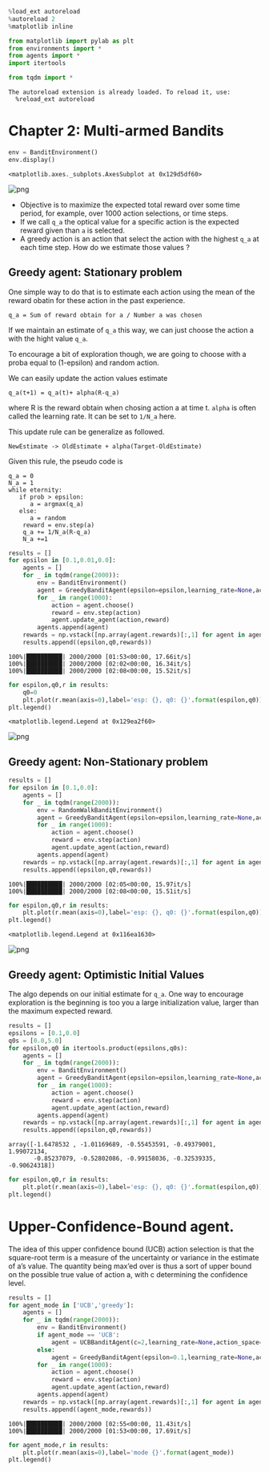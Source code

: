 

```python
%load_ext autoreload
%autoreload 2
%matplotlib inline

from matplotlib import pylab as plt
from environments import *
from agents import *
import itertools

from tqdm import *
```

    The autoreload extension is already loaded. To reload it, use:
      %reload_ext autoreload


# Chapter 2: Multi-armed Bandits 


```python
env = BanditEnvironment()
env.display()
```




    <matplotlib.axes._subplots.AxesSubplot at 0x129d5df60>




![png](MBandit_files/MBandit_2_1.png)

- Objective is to maximize the expected total reward over some time period, for example, over 1000 action selections, or time steps.
- If we call `q_a` the optical value for a specific action is the expected reward given than `a` is selected.
- A greedy action is an action that select the action with the highest `q_a` at each time step. How do we estimate those values ?


##  Greedy agent: Stationary problem

One simple way to do that is to estimate each action using the mean of the reward obatin for these action in the past experience.

```
q_a = Sum of reward obtain for a / Number a was chosen
```

If we maintain an estimate of `q_a` this way, we can just choose the action a with the hight value `q_a`.

To encourage a bit of exploration though, we are going to choose with a proba equal to (1-epsilon) and random action.

We can easily update the action values estimate

```
q_a(t+1) = q_a(t)+ alpha(R-q_a)
```

where R is the reward obtain when chosing action a at time t. `alpha` is often called the learning rate. It can be set to `1/N_a` here.

This update rule can be generalize as followed.

```
NewEstimate -> OldEstimate + alpha(Target-OldEstimate)
```

Given this rule, the pseudo code is

```
q_a = 0
N_a = 1
while eternity:
   if prob > epsilon:
      a = argmax(q_a)
   else:
      a = random
    reward = env.step(a)
    q_a += 1/N_a(R-q_a)
    N_a +=1
```


```python
results = []
for epsilon in [0.1,0.01,0.0]:
    agents = []
    for _ in tqdm(range(2000)):
        env = BanditEnvironment()
        agent = GreedyBanditAgent(epsilon=epsilon,learning_rate=None,action_space=10)
        for _ in range(1000):
            action = agent.choose()
            reward = env.step(action)
            agent.update_agent(action,reward)
        agents.append(agent)
    rewards = np.vstack([np.array(agent.rewards)[:,1] for agent in agents])
    results.append((epsilon,q0,rewards))
```

    100%|██████████| 2000/2000 [01:53<00:00, 17.66it/s]
    100%|██████████| 2000/2000 [02:02<00:00, 16.34it/s]
    100%|██████████| 2000/2000 [02:08<00:00, 15.52it/s]



```python
for espilon,q0,r in results:
    q0=0
    plt.plot(r.mean(axis=0),label='esp: {}, q0: {}'.format(espilon,q0))
plt.legend()
```




    <matplotlib.legend.Legend at 0x129ea2f60>




![png](MBandit_files/MBandit_5_1.png)


##  Greedy agent: Non-Stationary problem


```python
results = []
for epsilon in [0.1,0.0]:
    agents = []
    for _ in tqdm(range(2000)):
        env = RandomWalkBanditEnvironment()
        agent = GreedyBanditAgent(epsilon=epsilon,learning_rate=None,action_space=10)
        for _ in range(1000):
            action = agent.choose()
            reward = env.step(action)
            agent.update_agent(action,reward)
        agents.append(agent)
    rewards = np.vstack([np.array(agent.rewards)[:,1] for agent in agents])
    results.append((epsilon,q0,rewards))
```

    100%|██████████| 2000/2000 [02:05<00:00, 15.97it/s]
    100%|██████████| 2000/2000 [02:08<00:00, 15.51it/s]



```python
for espilon,q0,r in results:
    plt.plot(r.mean(axis=0),label='esp: {}, q0: {}'.format(espilon,q0))
plt.legend()
```




    <matplotlib.legend.Legend at 0x116ea1630>




![png](MBandit_files/MBandit_8_1.png)


## Greedy agent: Optimistic Initial Values

The algo depends on our initial estimate for `q_a`. One way to encourage exploration is the beginning is too you a large initialization value, larger than the maximum expected reward.

```python
results = []
epsilons = [0.1,0.0]
q0s = [0.0,5.0]
for epsilon,q0 in itertools.product(epsilons,q0s):
    agents = []
    for _ in tqdm(range(2000)):
        env = BanditEnvironment()
        agent = GreedyBanditAgent(epsilon=epsilon,learning_rate=None,action_space=10,q0=q0)
        for _ in range(1000):
            action = agent.choose()
            reward = env.step(action)
            agent.update_agent(action,reward)
        agents.append(agent)
    rewards = np.vstack([np.array(agent.rewards)[:,1] for agent in agents])
    results.append((epsilon,q0,rewards))
```




    array([-1.6478532 , -1.01169689, -0.55453591, -0.49379001,  1.99072134,
           -0.85237079, -0.52802086, -0.99158036, -0.32539335, -0.90624318])




```python
for espilon,q0,r in results:
    plt.plot(r.mean(axis=0),label='esp: {}, q0: {}'.format(espilon,q0))
plt.legend()
```

# Upper-Confidence-Bound agent.


The idea of this upper confidence bound (UCB) action selection is that the square-root term is a measure of the uncertainty or variance in the estimate of a’s value. The quantity being max’ed over is thus a sort of upper bound on the possible true value of action a, with c determining the confidence level.

```python
results = []
for agent_mode in ['UCB','greedy']:
    agents = []
    for _ in tqdm(range(2000)):
        env = BanditEnvironment()
        if agent_mode == 'UCB':
            agent = UCBBanditAgent(c=2,learning_rate=None,action_space=10)
        else:
            agent = GreedyBanditAgent(epsilon=0.1,learning_rate=None,action_space=10)
        for _ in range(1000):
            action = agent.choose()
            reward = env.step(action)
            agent.update_agent(action,reward)
        agents.append(agent)
    rewards = np.vstack([np.array(agent.rewards)[:,1] for agent in agents])
    results.append((agent_mode,rewards))
```

    100%|██████████| 2000/2000 [02:55<00:00, 11.43it/s]
    100%|██████████| 2000/2000 [01:53<00:00, 17.69it/s]



```python
for agent_mode,r in results:
    plt.plot(r.mean(axis=0),label='mode {}'.format(agent_mode))
plt.legend()
```
